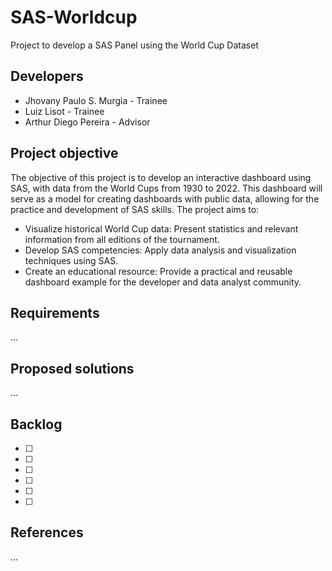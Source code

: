 # SAS-Worldcup

Project to develop a SAS Panel using the World Cup Dataset

## Developers

- Jhovany Paulo S. Murgia - Trainee
- Luiz Lisot - Trainee
- Arthur Diego Pereira - Advisor

## Project objective

The objective of this project is to develop an interactive dashboard using SAS, with data from the World Cups from 1930 to 2022. This dashboard will serve as a model for creating dashboards with public data, allowing for the practice and development of SAS skills. The project aims to:

- Visualize historical World Cup data: Present statistics and relevant information from all editions of the tournament.
- Develop SAS competencies: Apply data analysis and visualization techniques using SAS.
- Create an educational resource: Provide a practical and reusable dashboard example for the developer and data analyst community.

## Requirements

...

## Proposed solutions

...

## Backlog

- [ ]
- [ ]
- [ ]
- [ ]
- [ ]
- [ ]

## References

...
